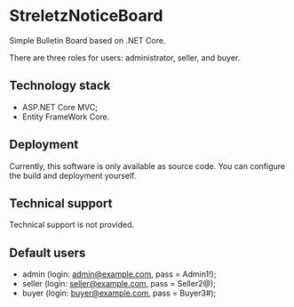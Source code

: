 ﻿﻿# StreletzNoticeBoardSimple Bulletin Board based on .NET Core.There are three roles for users: administrator, seller, and buyer.## Technology stack- ASP.NET Core MVC;- Entity FrameWork Core.## DeploymentCurrently, this software is only available as source code. You can configure the build and deployment yourself.## Technical supportTechnical support is not provided.## Default users - admin (login: admin@example.com, pass = Admin1!); - seller (login: seller@example.com, pass = Seller2@); - buyer (login: buyer@example.com, pass = Buyer3#);
